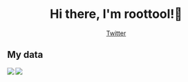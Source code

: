 <h1 align="center">
  Hi there, I'm roottool!👋
</h1>

<a href="https://twitter.com/roottool">
  <p align="center">
    Twitter
  </p>
</a>

## My data

<a href="https://github.com/anuraghazra/github-readme-stats">
  <img align="left" src="https://github-readme-stats-liart-two.vercel.app/api?username=roottool&show_icons=true&theme=tokyonight" />
</a>
<a href="https://github.com/anuraghazra/convoychat">
  <img align="left" src="https://github-readme-stats-liart-two.vercel.app/api/top-langs/?username=roottool&layout=compact&theme=tokyonight" />
</a>

<!--
**roottool/roottool** is a ✨ _special_ ✨ repository because its `README.md` (this file) appears on your GitHub profile.

Here are some ideas to get you started:

- 🔭 I’m currently working on ...
- 🌱 I’m currently learning ...
- 👯 I’m looking to collaborate on ...
- 🤔 I’m looking for help with ...
- 💬 Ask me about ...
- 📫 How to reach me: ...
- 😄 Pronouns: ...
- ⚡ Fun fact: ...
-->
